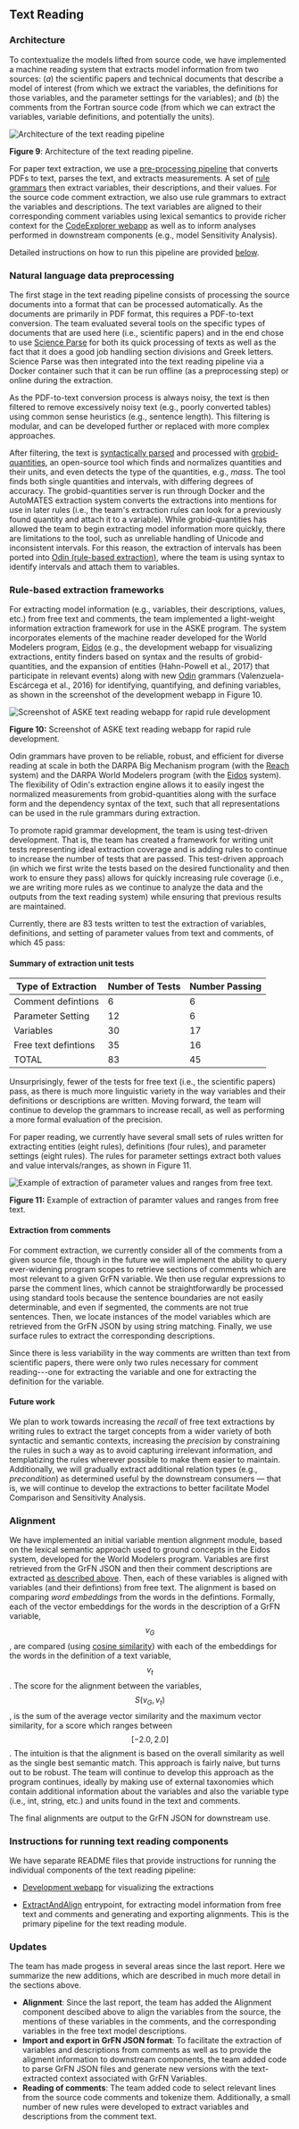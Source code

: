 ## Text Reading

### Architecture

To contextualize the models lifted from source code, we have implemented a machine reading system that extracts model information from two sources: (_a_) the scientific papers and technical documents that describe a model of interest (from which we extract the variables, the definitions for those variables, and the parameter settings for the variables); and (_b_) the comments from the Fortran source code (from which we can extract the variables, variable definitions, and potentially the units).

![Architecture of the text reading pipeline](figs/textrdg-architecture.png)

**Figure 9**: Architecture of the text reading pipeline.

For paper text extraction, we use a [pre-processing pipeline](#natural-language-data-preprocessing) that converts PDFs to text, parses the text, and extracts measurements. A set of [rule grammars](#rule-based-extraction-framework) then extract variables, their descriptions, and their values. For the source code comment extraction, we also use rule grammars to extract the variables and descriptions. The text variables are aligned to their corresponding comment variables using lexical semantics to provide richer context for the [CodeExplorer webapp](#codeexplorer) as well as to inform analyses performed in downstream components (e.g., model Sensitivity Analysis).

Detailed instructions on how to run this pipeline are provided [below](#instructions-for-running-text-reading-components).

### Natural language data preprocessing

The first stage in the text reading pipeline consists of processing the source documents into a format that can be processed automatically. As the documents are primarily in PDF format, this requires a PDF-to-text conversion. The team evaluated several tools on the specific types of documents that are used here (i.e., scientific papers) and in the end chose to use [Science Parse](https://github.com/allenai/science-parse) for both its quick processing of texts as well as the fact that it does a good job handling section divisions and Greek letters. Science Parse was then integrated into the text reading pipeline via a Docker container such that it can be run offline (as a preprocessing step) or online during the extraction.

As the PDF-to-text conversion process is always noisy, the text is then filtered to remove excessively noisy text (e.g., poorly converted tables) using common sense heuristics (e.g., sentence length). This filtering is modular, and can be developed further or replaced with more complex approaches.

After filtering, the text is [syntactically parsed](https://github.com/clulab/processors) and processed with [grobid-quantities](https://github.com/kermitt2/grobid-quantities), an open-source tool which finds and normalizes quantities and their units, and even detects the type of the quantities, e.g., _mass_. The tool finds both single quantities and intervals, with differing degrees of accuracy. The grobid-quantities server is run through Docker and the AutoMATES extraction system converts the extractions into mentions for use in later rules (i.e., the team's extraction rules can look for a previously found quantity and attach it to a variable). While grobid-quantities has allowed the team to begin extracting model information more quickly, there are limitations to the tool, such as unreliable handling of Unicode and inconsistent intervals. For this reason, the extraction of intervals has been ported into [Odin (rule-based extraction)](#rule-based-extraction-framework), where the team is using syntax to identify intervals and attach them to variables.

### Rule-based extraction frameworks

For extracting model information (e.g., variables, their descriptions, values, etc.) from free text and comments, the team implemented a light-weight information extraction framework for use in the ASKE program. The system incorporates elements of the machine reader developed for the World Modelers program, [Eidos](https://github.com/clulab/eidos) (e.g., the development webapp for visualizing extractions, entity finders based on syntax and the results of grobid-quantities, and the expansion of entities (Hahn-Powell et al., 2017) that participate in relevant events) along with new [Odin](http://clulab.cs.arizona.edu/papers/lrec2016-odin.PDF) grammars (Valenzuela-Escárcega et al., 2016) for identifying, quantifying, and defining variables, as shown in the screenshot of the development webapp in Figure 10.

![Screenshot of ASKE text reading webapp for rapid rule development](figs/extractions.png)

**Figure 10:** Screenshot of ASKE text reading webapp for rapid rule development.

Odin grammars have proven to be reliable, robust, and efficient for diverse reading at scale in both the DARPA Big Mechanism program (with the [Reach](https://academic.oup.com/database/article/2018/1/bay098/5107029) system) and the DARPA World Modelers program (with the [Eidos](https://github.com/clulab/eidos/) system). The flexibility of Odin's extraction engine allows it to easily ingest the normalized measurements from grobid-quantities along with the surface form and the dependency syntax of the text, such that all representations can be used in the rule grammars during extraction.

To promote rapid grammar development, the team is using test-driven development. That is, the team has created a framework for writing unit tests representing ideal extraction coverage and is adding rules to continue to increase the number of tests that are passed. This test-driven approach (in which we first write the tests based on the desired functionality and then work to ensure they pass) allows for quickly increasing rule coverage (i.e., we are writing more rules as we continue to analyze the data and the outputs from the text reading system) while ensuring that previous results are maintained.

Currently, there are 83 tests written to test the extraction of variables, definitions, and setting of parameter values from text and comments, of which 45 pass:

#### Summary of extraction unit tests

| Type of Extraction   | Number of Tests | Number Passing |
| -------------------- | --------------- | -------------- |
| Comment defintions   | 6               | 6              |
| Parameter Setting    | 12              | 6              |
| Variables            | 30              | 17             |
| Free text defintions | 35              | 16             |
| TOTAL                | 83              | 45             |

Unsurprisingly, fewer of the tests for free text (i.e., the scientific papers) pass, as there is much more linguistic variety in the way variables and their definitions or descriptions are written. Moving forward, the team will continue to develop the grammars to increase recall, as well as performing a more formal evaluation of the precision.

For paper reading, we currently have several small sets of rules written for extracting entities (eight rules), definitions (four rules), and parameter settings (eight rules). The rules for parameter settings extract both values and value intervals/ranges, as shown in Figure 11.

![Example of extraction of parameter values and ranges from free text.](figs/paramSettingVisualization.png)

**Figure 11:** Example of extraction of paramter values and ranges from free text.

#### Extraction from comments

For comment extraction, we currently consider all of the comments from a given source file, though in the future we will implement the ability to query ever-widening program scopes to retrieve sections of comments which are most relevant to a given GrFN variable. We then use regular expressions to parse the comment lines, which cannot be straightforwardly be processed using standard tools because the sentence boundaries are not easily determinable, and even if segmented, the comments are not true sentences. Then, we locate instances of the model variables which are retrieved from the GrFN JSON by using string matching. Finally, we use surface rules to extract the corresponding descriptions.

Since there is less variability in the way comments are written than text from scientific papers, there were only two rules necessary for comment reading---one for extracting the variable and one for extracting the definition for the variable.

#### Future work

We plan to work towards increasing the _recall_ of free text extractions by writing rules to extract the target concepts from a wider variety of both syntactic and semantic contexts, increasing the _precision_ by constraining the rules in such a way as to avoid capturing irrelevant information, and templatizing the rules wherever possible to make them easier to maintain. Additionally, we will gradually extract additional relation types (e.g., _precondition_) as determined useful by the downstream consumers — that is, we will continue to develop the extractions to better facilitate Model Comparison and Sensitivity Analysis.

### Alignment

We have implemented an initial variable mention alignment module, based on the lexical semantic approach used to ground concepts in the Eidos system, developed for the World Modelers program. Variables are first retrieved from the GrFN JSON and then their comment descriptions are extracted [as described above](#Extraction-from-comments). Then, each of these variables is aligned with variables (and their defintions) from free text. The alignment is based on comparing _word embeddings_ from the words in the defintions. Formally, each of the vector embeddings for the words in the description of a GrFN variable, $$v_G$$, are compared (using [cosine similarity](https://en.wikipedia.org/wiki/Cosine_similarity)) with each of the embeddings for the words in the definition of a text variable, $$v_t$$. The score for the alignment between the variables, $$S(v_G, v_t)$$, is the sum of the average vector similarity and the maximum vector similarity, for a score which ranges between $$[-2.0, 2.0]$$. The intuition is that the alignment is based on the overall similarity as well as the single best semantic match. This approach is fairly naive, but turns out to be robust. The team will continue to develop this approach as the program continues, ideally by making use of external taxonomies which contain additional information about the variables and also the variable type (i.e., int, string, etc.) and units found in the text and comments.

The final alignments are output to the GrFN JSON for downstream use.


### Instructions for running text reading components

We have separate README files that provide instructions for running the individual components of the text reading pipeline:

- [Development webapp](https://github.com/ml4ai/automates/blob/m5_phase1_report/documentation/deliverable_reports/m5_final_phase1_report/readmes/README_development_webapp.md) for visualizing the extractions

- [ExtractAndAlign](https://github.com/ml4ai/automates/blob/m5_phase1_report/documentation/deliverable_reports/m5_final_phase1_report/readmes/README_extract_and_align.md) entrypoint, for extracting model information from free text and comments and generating and exporting alignments. This is the primary pipeline for the text reading module.


### Updates

The team has made progess in several areas since the last report. Here we summarize the new additions, which are described in much more detail in the sections above.

- **Alignment**: Since the last report, the team has added the Alignment component descibed above to align the variables from the source, the mentions of these variables in the comments, and the corresponding variables in the free text model descriptions.
- **Import and export in GrFN JSON format**: To facilitate the extraction of variables and descriptions from comments as well as to provide the aligment information to downstream components, the team added code to parse GrFN JSON files and generate new versions with the text-extracted context associated with GrFN Variables.
- **Reading of comments**: The team added code to select relevant lines from the source code comments and tokenize them. Additionally, a small number of new rules were developed to extract variables and descriptions from the comment text.
